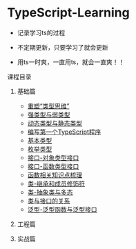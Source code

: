 # TypeScript-Learning

* 记录学习ts的过程

* 不定期更新，只要学习了就会更新

* 用ts一时爽，一直用ts，就会一直爽！！

课程目录

1. 基础篇
    * [重塑“类型思维”](./01-基础篇/01-重塑“类型思维”/重塑“类型思维”.md)
    * [强类型与弱类型](./01-基础篇/02-类型基础-强类型与弱类型/强类型与弱类型.md)
    * [动态类型与静态类型](./01-基础篇/03-类型基础-动态类型与静态类型/类型基础-动态类型与静态类型.md)
    * [编写第一个TypeScript程序](./01-基础篇/04-编写第一个TypeScript程序/编写第一个TypeScript程序.md)
    * [基本类型](./01-基础篇/05-基本类型/基本类型.md)
    * [枚举类型](./01-基础篇/06-枚举类型/枚举类型.md)
    * [接口-对象类型接口](./01-基础篇/07-接口-对象类型接口/接口-对象类型接口.md)
    * [接口-函数类型接口](./01-基础篇/08-接口-函数类型接口/接口-函数类型接口.md)
    * [函数相关知识点梳理](./01-基础篇/09-函数相关知识点梳理/函数相关知识点梳理.md)
    * [类-继承和成员修饰符](./01-基础篇/10-类-继承和成员修饰符/类-继承和成员修饰符.md)
    * [类-抽象类与多态](./01-基础篇/11-类-抽象类与多态/类-抽象类与多态.md)
    * [类与接口的关系](./01-基础篇/12-类与接口的关系/类与接口的关系.md)
    * [泛型-泛型函数与泛型接口](./01-基础篇/13-泛型-泛型函数与泛型接口/泛型-泛型函数与泛型接口.md)
    
2. 工程篇

3. 实战篇

